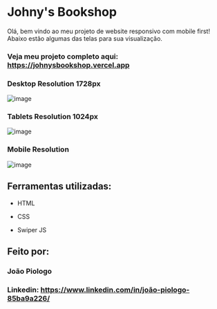 # Johny's Bookshop

Olá, bem vindo ao meu projeto de website responsivo com mobile first!
Abaixo estão algumas das telas para sua visualização.

### Veja meu projeto completo aqui: https://johnysbookshop.vercel.app

### Desktop Resolution 1728px
![image](https://github.com/jpiologo/Johnys_Bookshop/assets/122281207/4a57666e-2ea7-4382-9657-dfd90e5ac7a6)



### Tablets Resolution 1024px
![image](https://github.com/jpiologo/Johnys_Bookshop/assets/122281207/9d8893dd-de18-4b37-8000-c542e54a8949)


### Mobile Resolution
![image](https://github.com/jpiologo/Johnys_Bookshop/assets/122281207/317eab9f-a7f1-48e6-8de9-3e78efbb9b0c)



## Ferramentas utilizadas:

* HTML

* CSS

* Swiper JS

## Feito por:

### João Piologo

### Linkedin: https://www.linkedin.com/in/joão-piologo-85ba9a226/
